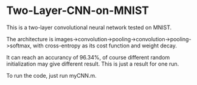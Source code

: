 # Two-Layer-CNN-on-MNIST

This is a two-layer convolutional neural network tested on MNIST.

The architecture is images->convolution->pooling->convolution->pooling->softmax, with cross-entropy as its cost function and weight decay.

It can reach an accurancy of 96.34%, of course different random initialization may give different result. This is just a result for one run.

To run the code, just run myCNN.m.
